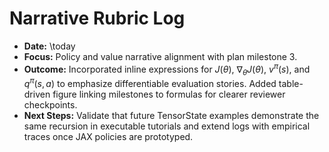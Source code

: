 # Narrative Rubric Log

- **Date:** \today
- **Focus:** Policy and value narrative alignment with plan milestone 3.
- **Outcome:** Incorporated inline expressions for $J(\theta)$, $\nabla_\theta J(\theta)$, $v^{\pi}(s)$, and $q^{\pi}(s, a)$ to emphasize differentiable evaluation stories. Added table-driven figure linking milestones to formulas for clearer reviewer checkpoints.
- **Next Steps:** Validate that future TensorState examples demonstrate the same recursion in executable tutorials and extend logs with empirical traces once JAX policies are prototyped.
